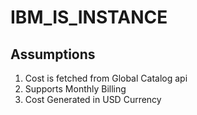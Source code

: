 # IBM_IS_INSTANCE

## Assumptions

1. Cost is fetched from Global Catalog api
2. Supports Monthly Billing
3. Cost Generated in USD Currency